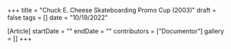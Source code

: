+++
title = "Chuck E. Cheese Skateboarding Promo Cup (2003)"
draft = false
tags = []
date = "10/19/2022"

[Article]
startDate = ""
endDate = ""
contributors = ["Documentor"]
gallery = []
+++


